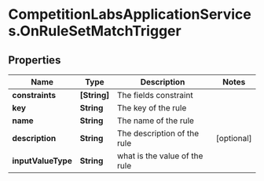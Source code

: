 # CompetitionLabsApplicationServices.OnRuleSetMatchTrigger

## Properties

Name | Type | Description | Notes
------------ | ------------- | ------------- | -------------
**constraints** | **[String]** | The fields constraint | 
**key** | **String** | The key of the rule | 
**name** | **String** | The name of the rule | 
**description** | **String** | The description of the rule | [optional] 
**inputValueType** | **String** | what is the value of the rule | 


